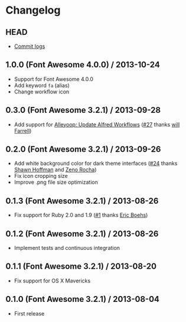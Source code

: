 # Changelog

## HEAD

- [Commit logs](https://github.com/ruedap/alfred2-font-awesome-workflow/compare/1.0.0...master)

## 1.0.0 (Font Awesome 4.0.0) / 2013-10-24

- Support for Font Awesome 4.0.0
- Add keyword `fa` (alias)
- Change workflow icon

## 0.3.0 (Font Awesome 3.2.1) / 2013-09-28

- Add support for [Alleyoop: Update Alfred Workflows](http://www.alfredforum.com/topic/1582-alleyoop-update-alfred-workflows/) ([#27](https://github.com/ruedap/alfred2-font-awesome-workflow/issues/27) thanks [will Farrell](https://github.com/willfarrell))

## 0.2.0 (Font Awesome 3.2.1) / 2013-09-26

- Add white background color for dark theme interfaces ([#24](https://github.com/ruedap/alfred2-font-awesome-workflow/issues/24) thanks [Shawn Hoffman](https://github.com/shawnphoffman) and [Zeno Rocha](https://github.com/zenorocha))
- Fix icon cropping size
- Improve .png file size optimization

## 0.1.3 (Font Awesome 3.2.1) / 2013-08-26

- Fix support for Ruby 2.0 and 1.9 ([#1](https://github.com/ruedap/alfred2-font-awesome-workflow/issues/1) thanks [Eric Boehs](https://github.com/ericboehs))

## 0.1.2 (Font Awesome 3.2.1) / 2013-08-26

- Implement tests and continuous integration

## 0.1.1 (Font Awesome 3.2.1) / 2013-08-20

- Fix support for OS X Mavericks

## 0.1.0 (Font Awesome 3.2.1) / 2013-08-04

- First release
